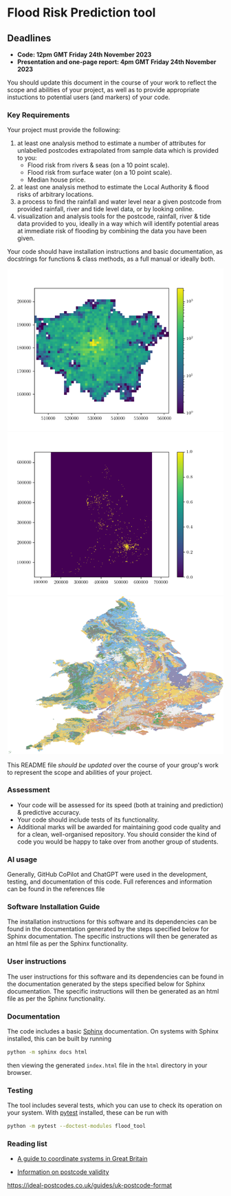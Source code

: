 # Flood Risk Prediction tool

## Deadlines
-  **Code: 12pm GMT Friday 24th November 2023**
-  **Presentation and one-page report: 4pm GMT Friday 24th November 2023**

You should update this document in the course of your work to reflect the scope and abilities of your project, as well as to provide appropriate instuctions to potential users (and markers) of your code.

### Key Requirements

Your project must provide the following:

 1. at least one analysis method to estimate a number of attributes for unlabelled postcodes extrapolated from sample data which is provided to you:
    - Flood risk from rivers & seas (on a 10 point scale).
    - Flood risk from surface water (on a 10 point scale).
    - Median house price.
 2. at least one analysis method to estimate the Local Authority & flood risks of arbitrary locations. 
 3. a process to find the rainfall and water level near a given postcode from provided rainfall, river and tide level data, or by looking online.
 4. visualization and analysis tools for the postcode, rainfall, river & tide data provided to you, ideally in a way which will identify potential areas at immediate risk of flooding by combining the data you have been given.
 
 Your code should have installation instructions and basic documentation, as docstrings for functions & class methods, as a full manual or ideally both.

![London postcode density](images/LondonPostcodeDensity.png)
![England Flood Risk](images/EnglandFloodRisk.png)
![UK soil types](images/UKSoilTypes.png)

This README file *should be updated* over the course of your group's work to represent the scope and abilities of your project.

### Assessment

 - Your code will be assessed for its speed (both at training and prediction) & predictive accuracy.
 - Your code should include tests of its functionality.
 - Additional marks will be awarded for maintaining good code quality and for a clean, well-organised repository. You should consider the kind of code you would be happy to take over from another group of students.

### AI usage

Generally, GitHub CoPilot and ChatGPT were used in the development, testing, and documentation of this code.
Full references and information can be found in the references file

### Software Installation Guide

The installation instructions for this software and its dependencies can be found in the documentation generated by the steps specified below for Sphinx documentation. The specific instructions will then be generated as an html file as per the Sphinx functionality.

### User instructions

The user instructions for this software and its dependencies can be found in the documentation generated by the steps specified below for Sphinx documentation. The specific instructions will then be generated as an html file as per the Sphinx functionality.

### Documentation

The code includes a basic [Sphinx](https://www.sphinx-doc.org) documentation. On systems with Sphinx installed, this can be built by running

```bash
python -m sphinx docs html
```

then viewing the generated `index.html` file in the `html` directory in your browser.

### Testing

The tool includes several tests, which you can use to check its operation on your system. With [pytest](https://doc.pytest.org/en/latest) installed, these can be run with

```bash
python -m pytest --doctest-modules flood_tool
```

### Reading list

 - [A guide to coordinate systems in Great Britain](https://webarchive.nationalarchives.gov.uk/20081023180830/http://www.ordnancesurvey.co.uk/oswebsite/gps/information/coordinatesystemsinfo/guidecontents/index.html)

 - [Information on postcode validity](https://assets.publishing.service.gov.uk/government/uploads/system/uploads/attachment_data/file/283357/ILRSpecification2013_14Appendix_C_Dec2012_v1.pdf)


 https://ideal-postcodes.co.uk/guides/uk-postcode-format
 
